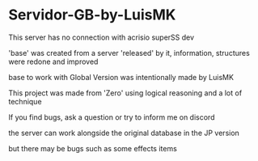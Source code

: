 # Servidor-GB-by-LuisMK
 
This server has no connection with acrisio superSS dev

'base' was created from a server 'released' by it, information, structures were redone and improved

base to work with Global Version was intentionally made by LuisMK

This project was made from 'Zero' using logical reasoning and a lot of technique

If you find bugs, ask a question or try to inform me on discord

the server can work alongside the original database in the JP version

but there may be bugs such as some effects items
